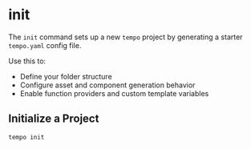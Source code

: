 # init

The `init` command sets up a new `tempo` project by generating a starter `tempo.yaml` config file.

Use this to:

- Define your folder structure
- Configure asset and component generation behavior
- Enable function providers and custom template variables

## Initialize a Project

```bash
tempo init
```
